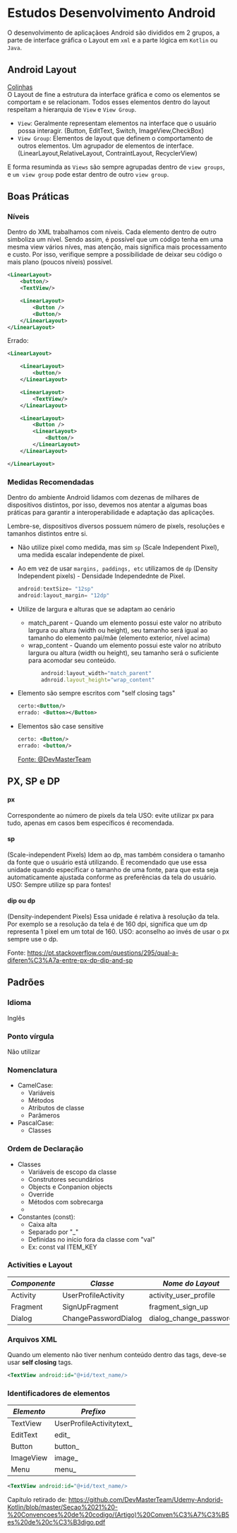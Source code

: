 # Estudos Desenvolvimento Android

O desenvolvimento de aplicaçãoes Android são divididos em 2 grupos, a parte de interface gráfica o Layout em `xml` e a parte lógica em `Kotlin` ou `Java`.

## Android Layout
[Colinhas](./layouts.md)  
O Layout de fine a estrutura da interface gráfica e como os elementos se comportam e se relacionam. Todos esses elementos dentro do layout respeitam a hierarquia de `View` e `View Group`.

- `View`: Geralmente representam elementos na interface que o usuário possa interagir. (Button, EditText, Switch, ImageView,CheckBox)
- `View Group`: Elementos de layout que definem o comportamento de outros elementos. Um agrupador de elementos de interface. (LinearLayout,RelativeLayout, ContraintLayout, RecyclerView)

E forma resuminda as `Views` são sempre agrupadas dentro de `view groups`, e `um view group` pode estar dentro de outro `view group`. 

## Boas Práticas

### Níveis
Dentro do XML trabalhamos com níveis. Cada elemento dentro de outro simboliza um nível. Sendo assim, é possível que um código tenha em uma mesma view vários níves, mas atenção, mais significa mais processamento e custo. Por isso, verifique sempre a possibilidade de deixar seu código o mais plano (poucos níveis) possível.


```xml
<LinearLayout>
    <button/>
    <TextView/>

    <LinearLayout>
        <Button />
        <Button/>
    </LinearLayout>
</LinearLayout>
```

Errado:

```xml
<LinearLayout>

    <LinearLayout>
        <button/>
    </LinearLayout>

    <LinearLayout>
        <TextView/>
    </LinearLayout>

    <LinearLayout>
        <Button />
        <LinearLayout>
            <Button/>
        </LinearLayout>
    </LinearLayout>

</LinearLayout>
```

### Medidas Recomendadas
Dentro do ambiente Android lidamos com dezenas de milhares de dispositivos distintos, por isso, devemos nos atentar a algumas boas práticas para garantir a interoperabilidade e adaptação das aplicações.

Lembre-se, dispositivos diversos possuem número de pixels, resoluções e tamanhos distintos entre si.

* Não utilize pixel como medida, mas sim `sp` (Scale Independent Pixel), uma medida escalar independente de pixel.
* Ao em vez de usar `margins, paddings, etc` utilizamos de `dp` (Density Independent pixels) - Densidade Independednte de Pixel.
    ```javascript
    android:textSize= "12sp"
    android:layout_margin= "12dp"
    ```
* Utilize de largura e alturas que se adaptam ao cenário
  * match_parent - Quando um elemento possui este valor no atributo largura ou altura (width ou height), seu tamanho será igual ao tamanho do elemento pai/mãe (elemento exterior, nível acima)
  * wrap_content - Quando um elemento possui este valor no atributo largura ou altura (width ou height), seu tamanho será o suficiente para acomodar seu conteúdo.
    ```javascript
        android:layout_width="match_parent"
        adnroid.layout_height="wrap_content"
    ``` 
* Elemento são sempre escritos com "self closing tags"
    ```xml
    certo:<Button/>
    errado: <Button></Button>
    ```
* Elementos são case sensitive
    ```xml
    certo: <Button/>
    errado: <button/>
    ```

    [Fonte: @DevMasterTeam](https://github.com/DevMasterTeam/Udemy-Andorid-Kotlin/blob/master/Secao%2019%20-%20Layout%20Linear%20Elementos/(Slide)%20Conceitos%20e%20defini%C3%A7%C3%B5es%20de%20Layout.pdf)


## PX, SP e DP
#### px
Correspondente ao número de pixels da tela USO: evite utilizar px para tudo, apenas em casos bem específicos é recomendada.

#### sp
(Scale-independent Pixels) Idem ao dp, mas também considera o tamanho da fonte que o usuário está utilizando. É recomendado que use essa unidade quando especificar o tamanho de uma fonte, para que esta seja automaticamente ajustada conforme as preferências da tela do usuário. USO: Sempre utilize sp para fontes!

#### dip ou dp
(Density-independent Pixels) Essa unidade é relativa à resolução da tela. Por exemplo se a resolução da tela é de 160 dpi, significa que um dp representa 1 pixel em um total de 160. USO: aconselho ao invés de usar o px sempre use o dp.

Fonte: https://pt.stackoverflow.com/questions/295/qual-a-diferen%C3%A7a-entre-px-dp-dip-and-sp


## Padrões

### Idioma
Inglês  
### Ponto vírgula
Não utilizar

### Nomenclatura 
* CamelCase: 
  * Variáveis
  * Métodos
  * Atributos de classe
  * Parâmeros
* PascalCase:
  * Classes

### Ordem de Declaração
* Classes
  * Variáveis de escopo da classe
  * Construtores secundários
  * Objects e Conpanion objects
  * Override
  * Métodos com sobrecarga
  * 
* Constantes (const):
  * Caixa alta
  * Separado por "_"
  * Definidas no início fora da classe com "val"
  * Ex: const val ITEM_KEY
  
### Activities e Layout
| _Componente_ 	| _Classe_             	| _Nome do Layout_       	|
|--------------	|----------------------	|------------------------	|
| Activity     	| UserProfileActivity  	| activity_user_profile  	|
| Fragment     	| SignUpFragment       	| fragment_sign_up       	|
| Dialog       	| ChangePasswordDialog 	| dialog_change_password 	|

### Arquivos XML
Quando um elemento não tiver nenhum conteúdo dentro das tags, deve-se usar **self closing** tags.
```xml
<TextView android:id="@+id/text_name/>
```

### Identificadores de elementos
| _Elemento_ 	| _Prefixo_                	|
|------------	|--------------------------	|
| TextView   	| UserProfileActivitytext_ 	|
| EditText   	| edit_                    	|
| Button     	| button_                  	|
| ImageView  	| image_                   	|
| Menu       	| menu_                    	|


```xml
<TextView android:id="@+id/text_name/>
```
Capítulo retirado de: https://github.com/DevMasterTeam/Udemy-Andorid-Kotlin/blob/master/Secao%2021%20-%20Convencoes%20de%20codigo/(Artigo)%20Conven%C3%A7%C3%B5es%20de%20c%C3%B3digo.pdf